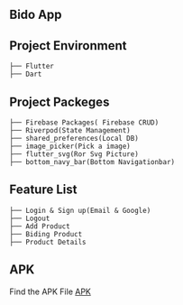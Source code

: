 ## Bido App
## Project Environment
```
├── Flutter
├── Dart
```
## Project Packeges
```
├── Firebase Packages( Firebase CRUD)
├── Riverpod(State Management)
├── shared_preferences(Local DB)
├── image_picker(Pick a image)
├── flutter_svg(Ror Svg Picture)
├── bottom_navy_bar(Bottom Navigationbar)
```
## Feature List
```
├── Login & Sign up(Email & Google)
├── Logout
├── Add Product
├── Biding Product
├── Product Details
```
## APK
Find the APK File [APK](https://drive.google.com/file/d/1PkHvra8bLhBLoLGdKv6prJ9tq6mS-LX8/view?usp=sharing)

